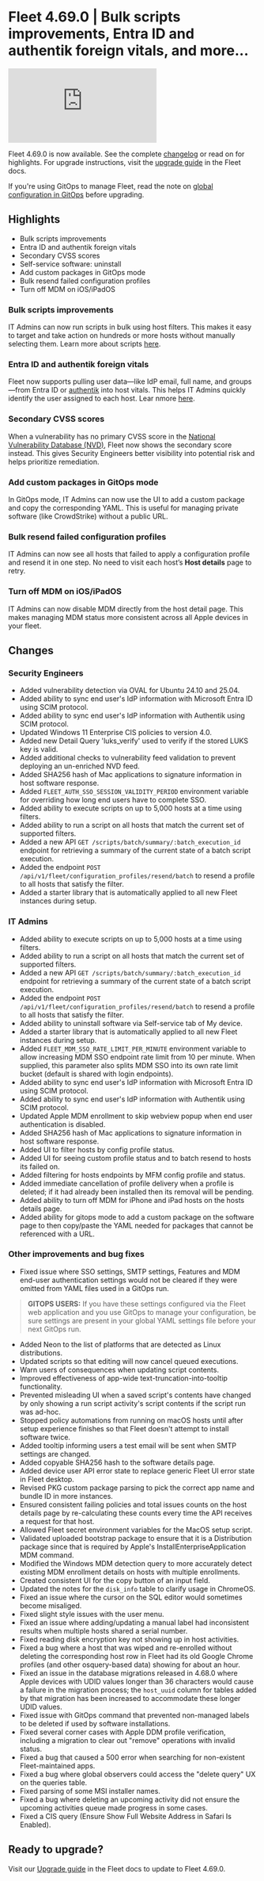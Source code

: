 # Fleet 4.69.0 | Bulk scripts improvements, Entra ID and authentik foreign vitals, and more...

<div purpose="embedded-content">
   <iframe src="https://www.youtube.com/embed/KfWGkgaMEN0?si=XpL8tufModTR9Q_O" frameborder="0" allowfullscreen></iframe>
</div>

Fleet 4.69.0 is now available. See the complete [changelog](https://github.com/fleetdm/fleet/releases/tag/fleet-v4.69.0) or read on for highlights. For upgrade instructions, visit the [upgrade guide](https://fleetdm.com/docs/deploying/upgrading-fleet) in the Fleet docs.

If you're using GitOps to manage Fleet, read the note on [global configuration in GitOps](#global-configuration-in-gitops) before upgrading.

## Highlights

- Bulk scripts improvements
- Entra ID and authentik foreign vitals
- Secondary CVSS scores
- Self-service software: uninstall
- Add custom packages in GitOps mode
- Bulk resend failed configuration profiles
- Turn off MDM on iOS/iPadOS

### Bulk scripts improvements

IT Admins can now run scripts in bulk using host filters. This makes it easy to target and take action on hundreds or more hosts without manually selecting them. Learn more about scripts [here](https://fleetdm.com/guides/scripts).

### Entra ID and authentik foreign vitals

Fleet now supports pulling user data—like IdP email, full name, and groups—from Entra ID or [authentik](https://goauthentik.io/) into host vitals. This helps IT Admins quickly identify the user assigned to each host. Lear nmore [here](https://fleetdm.com/guides/foreign-vitals-map-idp-users-to-hosts).

### Secondary CVSS scores

When a vulnerability has no primary CVSS score in the [National Vulnerability Database (NVD)](https://nvd.nist.gov/), Fleet now shows the secondary score instead. This gives Security Engineers better visibility into potential risk and helps prioritize remediation.

### Add custom packages in GitOps mode

In GitOps mode, IT Admins can now use the UI to add a custom package and copy the corresponding YAML. This is useful for managing private software (like CrowdStrike) without a public URL.

### Bulk resend failed configuration profiles

IT Admins can now see all hosts that failed to apply a configuration profile and resend it in one step. No need to visit each host’s **Host details** page to retry.

### Turn off MDM on iOS/iPadOS

IT Admins can now disable MDM directly from the host detail page. This makes managing MDM status more consistent across all Apple devices in your fleet.

## Changes

### Security Engineers
- Added vulnerability detection via OVAL for Ubuntu 24.10 and 25.04.
- Added ability to sync end user's IdP information with Microsoft Entra ID using SCIM protocol.
- Added ability to sync end user's IdP information with Authentik using SCIM protocol.
- Updated Windows 11 Enterprise CIS policies to version 4.0.
- Added new Detail Query 'luks_verify' used to verify if the stored LUKS key is valid.
- Added additional checks to vulnerability feed validation to prevent deploying an un-enriched NVD feed.
- Added SHA256 hash of Mac applications to signature information in host software response.
- Added `FLEET_AUTH_SSO_SESSION_VALIDITY_PERIOD` environment variable for overriding how long end users have to complete SSO.
- Added ability to execute scripts on up to 5,000 hosts at a time using filters.
- Added ability to run a script on all hosts that match the current set of supported filters.
- Added a new API `GET /scripts/batch/summary/:batch_execution_id` endpoint for retrieving a summary of the current state of a batch script execution.
- Added the endpoint `POST /api/v1/fleet/configuration_profiles/resend/batch` to resend a profile to all hosts that satisfy the filter.
- Added a starter library that is automatically applied to all new Fleet instances during setup.

### IT Admins
- Added ability to execute scripts on up to 5,000 hosts at a time using filters.
- Added ability to run a script on all hosts that match the current set of supported filters.
- Added a new API `GET /scripts/batch/summary/:batch_execution_id` endpoint for retrieving a summary of the current state of a batch script execution.
- Added the endpoint `POST /api/v1/fleet/configuration_profiles/resend/batch` to resend a profile to all hosts that satisfy the filter.
- Added ability to uninstall software via Self-service tab of My device.
- Added a starter library that is automatically applied to all new Fleet instances during setup.
- Added `FLEET_MDM_SSO_RATE_LIMIT_PER_MINUTE` environment variable to allow increasing MDM SSO endpoint rate limit from 10 per minute. When supplied, this parameter also splits MDM SSO into its own rate limit bucket (default is shared with login endpoints).
- Added ability to sync end user's IdP information with Microsoft Entra ID using SCIM protocol.
- Added ability to sync end user's IdP information with Authentik using SCIM protocol.
- Updated Apple MDM enrollment to skip webview popup when end user authentication is disabled.
- Added SHA256 hash of Mac applications to signature information in host software response.
- Added UI to filter hosts by config profile status.
- Added UI for seeing custom profile status and to batch resend to hosts its failed on.
- Added filtering for hosts endpoints by MFM config profile and status.
- Added immediate cancellation of profile delivery when a profile is deleted; if it had already been installed then its removal will be pending.
- Added ability to turn off MDM for iPhone and iPad hosts on the hosts details page.
- Added ability for gitops mode to add a custom package on the software page to then copy/paste the YAML needed for packages that cannot be referenced with a URL.

### Other improvements and bug fixes
- Fixed issue where SSO settings, SMTP settings, Features and MDM end-user authentication settings would not be cleared if they were omitted from YAML files used in a GitOps run. 
> **GITOPS USERS:** If you have these settings configured via the Fleet web application and you use GitOps to manage your configuration, be sure settings are present in your global YAML settings file before your next GitOps run.
- Added Neon to the list of platforms that are detected as Linux distributions.
- Updated scripts so that editing will now cancel queued executions.
- Warn users of consequences when updating script contents.
- Improved effectiveness of app-wide text-truncation-into-tooltip functionality.
- Prevented misleading UI when a saved script's contents have changed by only showing a run script activity's script contents if the script run was ad-hoc.
- Stopped policy automations from running on macOS hosts until after setup experience finishes so that Fleet doesn't attempt to install software twice.
- Added tooltip informing users a test email will be sent when SMTP settings are changed.
- Added copyable SHA256 hash to the software details page.
- Added device user API error state to replace generic Fleet UI error state in Fleet desktop. 
- Revised PKG custom package parsing to pick the correct app name and bundle ID in more instances.
- Ensured consistent failing policies and total issues counts on the host details page by re-calculating these counts every time the API receives a request for that host.
- Allowed Fleet secret environment variables for the MacOS setup script.
- Validated uploaded bootstrap package to ensure that it is a Distribution package since that is required by Apple's InstallEnterpriseApplication MDM command.
- Modified the Windows MDM detection query to more accurately detect existing MDM enrollment details on hosts with multiple enrollments.
- Created consistent UI for the copy button of an input field.
- Updated the notes for the `disk_info` table to clarify usage in ChromeOS.
- Fixed an issue where the cursor on the SQL editor would sometimes become misaliged.
- Fixed slight style issues with the user menu.
- Fixed an issue where adding/updating a manual label had inconsistent results when multiple hosts shared a serial number.
- Fixed reading disk encryption key not showing up in host activities.
- Fixed a bug where a host that was wiped and re-enrolled without deleting the corresponding host row in Fleet had its old Google Chrome profiles (and other osquery-based data) showing for about an hour.
- Fixed an issue in the database migrations released in 4.68.0 where Apple devices with UDID values longer than 36 characters would cause a failure in the migration process; the `host_uuid` column for tables added by that migration has been increased to accommodate these longer UDID values.
- Fixed issue with GitOps command that prevented non-managed labels to be deleted if used by software installations.
- Fixed several corner cases with Apple DDM profile verification, including a migration to clear out "remove" operations with invalid status.
- Fixed a bug that caused a 500 error when searching for non-existent Fleet-maintained apps.
- Fixed a bug where global observers could access the "delete query" UX on the queries table.
- Fixed parsing of some MSI installer names.
- Fixed a bug where deleting an upcoming activity did not ensure the upcoming activities queue made progress in some cases.
- Fixed a CIS query (Ensure Show Full Website Address in Safari Is Enabled).

## Ready to upgrade?

Visit our [Upgrade guide](https://fleetdm.com/docs/deploying/upgrading-fleet) in the Fleet docs to update to Fleet 4.69.0.

<meta name="category" value="releases">
<meta name="authorFullName" value="Noah Talerman">
<meta name="authorGitHubUsername" value="noahtalerman">
<meta name="publishedOn" value="2025-06-14">
<meta name="articleTitle" value="Fleet 4.69.0 | Bulk scripts improvements, Entra ID and authentik foreign vitals, and more...">
<meta name="articleImageUrl" value="../website/assets/images/articles/fleet-4.69.0-1600x900@2x.png">
